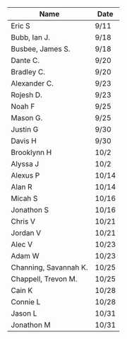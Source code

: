 | Name                  	| Date  	|
|-----------------------	|-------	|
| Eric S                	| 9/11  	|
| Bubb, Ian J.          	| 9/18  	|
| Busbee, James S.      	| 9/18  	|
| Dante C.              	| 9/20  	|
| Bradley C.            	| 9/20  	|
| Alexander C.          	| 9/23  	|
| Rojesh D.             	| 9/23  	|
| Noah F                	| 9/25  	|
| Mason G.              	| 9/25  	|
| Justin G              	| 9/30  	|
| Davis H               	| 9/30  	|
| Brooklynn H            	| 10/2  	|
| Alyssa J              	| 10/2  	|
| Alexus P              	| 10/14 	|
| Alan R                	| 10/14 	|
| Micah S               	| 10/16 	|
| Jonathon S            	| 10/16 	|
| Chris V               	| 10/21 	|
| Jordan V              	| 10/21 	|
| Alec V                	| 10/23 	|
| Adam W                	| 10/23 	|
| Channing, Savannah K. 	| 10/25  	|
| Chappell, Trevon M.   	| 10/25  	|
| Cain K                	| 10/28  	|
| Connie L              	| 10/28  	|
| Jason L               	| 10/31 	|
| Jonathon M            	| 10/31 	|
